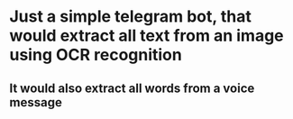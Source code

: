 # Just a simple telegram bot, that would extract all text from an image using OCR recognition
## It would also extract all words from a voice message
